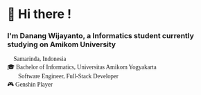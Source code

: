 # 👋 Hi there ! 

### I'm Danang Wijayanto, a Informatics student currently studying on Amikom University

<p style='font-family:Comic Sans MS'>
🌁 Samarinda, Indonesia <br>
🎓 Bachelor of Informatics, Universitas Amikom Yogyakarta<br>
👨‍💻 Software Engineer, Full-Stack Developer<br>
🎮 Genshin Player
</p>
